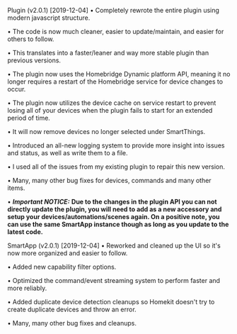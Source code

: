 Plugin (v2.0.1) [2019-12-04]
• Completely rewrote the entire plugin using modern javascript structure.

• The code is now much cleaner,  easier to update/maintain, and easier for others to follow.

• This translates into a  faster/leaner and way more stable plugin than previous versions.

• The plugin now uses the Homebridge Dynamic platform API, meaning it no longer requires a restart of the Homebridge service for device changes to occur.

• The plugin now utilizes the device cache on service restart to prevent losing all of your devices when the plugin fails to start for an extended period of time.

• It will now remove devices no longer selected under SmartThings.

• Introduced an all-new logging system to provide more insight into issues and status, as well as write them to a file.

• I used all of the issues from my existing plugin to repair this new version.

• Many, many other bug fixes for devices, commands and many other items.

• ***Important NOTICE:***
**Due to the changes in the plugin API you can not directly update the plugin, you will need to add as a new accessory and setup your devices/automations/scenes again.
On a positive note, you can use the same SmartApp instance though as long as you update to the latest code.**

SmartApp (v2.0.1) [2019-12-04]
• Reworked and cleaned up the UI so it's now more organized and easier to follow.

• Added new capability filter options.

• Optimized the command/event streaming system to perform faster and more reliably.

• Added duplicate device detection cleanups so Homekit doesn't try to create duplicate devices and throw an error.

• Many, many other bug fixes and cleanups.

